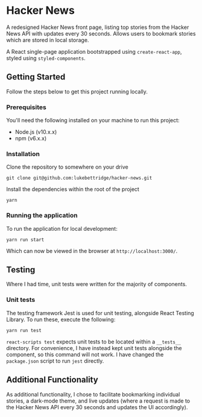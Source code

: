 # Hacker News

A redesigned Hacker News front page, listing top stories from the Hacker News API with updates every 30 seconds. Allows users to bookmark stories which are stored in local storage.

A React single-page application bootstrapped using `create-react-app`, styled using `styled-components`.

## Getting Started

Follow the steps below to get this project running locally.

### Prerequisites

You'll need the following installed on your machine to run this project:

-   Node.js (v10.x.x)
-   npm (v6.x.x)

### Installation

Clone the repository to somewhere on your drive

```
git clone git@github.com:lukebettridge/hacker-news.git
```

Install the dependencies within the root of the project

```
yarn
```

### Running the application

To run the application for local development:

```
yarn run start
```

Which can now be viewed in the browser at `http://localhost:3000/`.

## Testing

Where I had time, unit tests were written for the majority of components.

### Unit tests

The testing framework Jest is used for unit testing, alongside React Testing Library. To run these, execute the following:

```
yarn run test
```

`react-scripts test` expects unit tests to be located within a `__tests__` directory. For convenience, I have instead kept unit tests alongside the component, so this command will not work. I have changed the `package.json` script to run `jest` directly.

## Additional Functionality

As additional functionality, I chose to facilitate bookmarking individual stories, a dark-mode theme, and live updates (where a request is made to the Hacker News API every 30 seconds and updates the UI accordingly).
